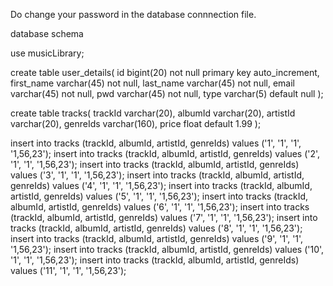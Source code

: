 Do change your password in the database connnection file.

database schema

use musicLibrary;

create table user_details(
id bigint(20) not null primary key auto_increment,
first_name varchar(45) not null,
last_name varchar(45) not null,
email varchar(45) not null,
pwd  varchar(45) not null,
type varchar(5) default null 
);


create table tracks(
trackId varchar(20),
albumId varchar(20),
artistId varchar(20),
genreIds varchar(160),
price float default 1.99
);


insert into tracks (trackId, albumId, artistId, genreIds) values ('1', '1', '1', '1,56,23');
insert into tracks (trackId, albumId, artistId, genreIds) values ('2', '1', '1', '1,56,23');
insert into tracks (trackId, albumId, artistId, genreIds) values ('3', '1', '1', '1,56,23');
insert into tracks (trackId, albumId, artistId, genreIds) values ('4', '1', '1', '1,56,23');
insert into tracks (trackId, albumId, artistId, genreIds) values ('5', '1', '1', '1,56,23');
insert into tracks (trackId, albumId, artistId, genreIds) values ('6', '1', '1', '1,56,23');
insert into tracks (trackId, albumId, artistId, genreIds) values ('7', '1', '1', '1,56,23');
insert into tracks (trackId, albumId, artistId, genreIds) values ('8', '1', '1', '1,56,23');
insert into tracks (trackId, albumId, artistId, genreIds) values ('9', '1', '1', '1,56,23');
insert into tracks (trackId, albumId, artistId, genreIds) values ('10', '1', '1', '1,56,23');
insert into tracks (trackId, albumId, artistId, genreIds) values ('11', '1', '1', '1,56,23');
